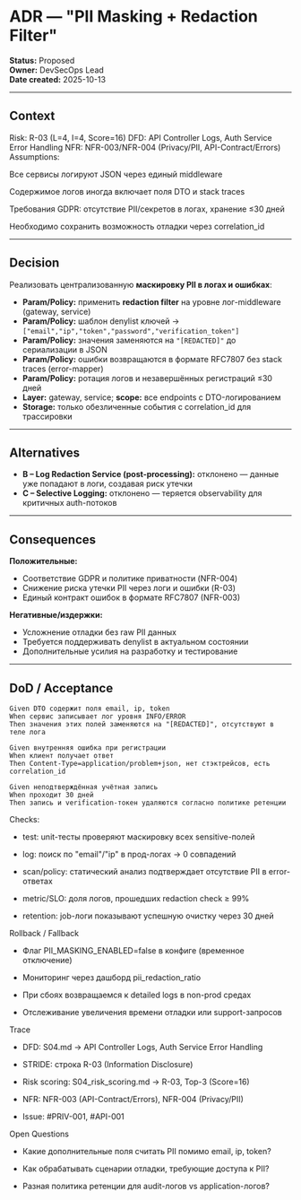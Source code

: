 # ADR — "PII Masking + Redaction Filter"

**Status:** Proposed  
**Owner:** DevSecOps Lead  
**Date created:** 2025-10-13  

---

## Context

Risk: R-03 (L=4, I=4, Score=16)
DFD: API Controller Logs, Auth Service Error Handling
NFR: NFR-003/NFR-004 (Privacy/PII, API-Contract/Errors)
Assumptions:

Все сервисы логируют JSON через единый middleware

Содержимое логов иногда включает поля DTO и stack traces

Требования GDPR: отсутствие PII/секретов в логах, хранение ≤30 дней

Необходимо сохранить возможность отладки через correlation_id


---

## Decision

Реализовать централизованную **маскировку PII в логах и ошибках**:
- **Param/Policy:** применить **redaction filter** на уровне лог-middleware (gateway, service)
- **Param/Policy:** шаблон denylist ключей → `["email","ip","token","password","verification_token"]`
- **Param/Policy:** значения заменяются на `"[REDACTED]"` до сериализации в JSON
- **Param/Policy:** ошибки возвращаются в формате RFC7807 без stack traces (error-mapper)
- **Param/Policy:** ротация логов и незавершённых регистраций ≤30 дней
- **Layer:** gateway, service; **scope:** все endpoints с DTO-логированием
- **Storage:** только обезличенные события с correlation_id для трассировки

---

## Alternatives

- **B – Log Redaction Service (post-processing):** отклонено — данные уже попадают в логи, создавая риск утечки
- **C – Selective Logging:** отклонено — теряется observability для критичных auth-потоков

---

## Consequences

**Положительные:**
- Соответствие GDPR и политике приватности (NFR-004)
- Снижение риска утечки PII через логи и ошибки (R-03)
- Единый контракт ошибок в формате RFC7807 (NFR-003)

**Негативные/издержки:**
- Усложнение отладки без raw PII данных
- Требуется поддерживать denylist в актуальном состоянии
- Дополнительные усилия на разработку и тестирование

---

## DoD / Acceptance

```gherkin
Given DTO содержит поля email, ip, token
When сервис записывает лог уровня INFO/ERROR
Then значения этих полей заменяются на "[REDACTED]", отсутствуют в теле лога

Given внутренняя ошибка при регистрации
When клиент получает ответ
Then Content-Type=application/problem+json, нет стэктрейсов, есть correlation_id

Given неподтверждённая учётная запись
When проходит 30 дней
Then запись и verification-токен удаляются согласно политике ретенции
```
Checks:

* test: unit-тесты проверяют маскировку всех sensitive-полей

* log: поиск по "email"/"ip" в прод-логах → 0 совпадений

* scan/policy: статический анализ подтверждает отсутствие PII в error-ответах

* metric/SLO: доля логов, прошедших redaction check ≥ 99%

* retention: job-логи показывают успешную очистку через 30 дней


Rollback / Fallback

* Флаг PII_MASKING_ENABLED=false в конфиге (временное отключение)

* Мониторинг через дашборд pii_redaction_ratio

* При сбоях возвращаемся к detailed logs в non-prod средах

* Отслеживание увеличения времени отладки или support-запросов

Trace
* DFD: S04.md → API Controller Logs, Auth Service Error Handling

* STRIDE: строка R-03 (Information Disclosure)

* Risk scoring: S04_risk_scoring.md → R-03, Top-3 (Score=16)

* NFR: NFR-003 (API-Contract/Errors), NFR-004 (Privacy/PII)

* Issue: #PRIV-001, #API-001

Open Questions
* Какие дополнительные поля считать PII помимо email, ip, token?

* Как обрабатывать сценарии отладки, требующие доступа к PII?

* Разная политика ретенции для audit-логов vs application-логов?
